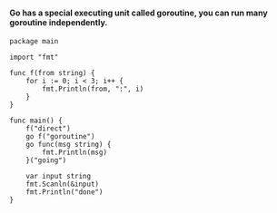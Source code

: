 #### Go has a special executing unit called goroutine, you can run many goroutine independently.

```
package main

import "fmt"

func f(from string) {
    for i := 0; i < 3; i++ {
        fmt.Println(from, ":", i)
    }
}

func main() {
    f("direct")
    go f("goroutine")
    go func(msg string) {
        fmt.Println(msg)
    }("going")

    var input string
    fmt.Scanln(&input)
    fmt.Println("done")
}
```
